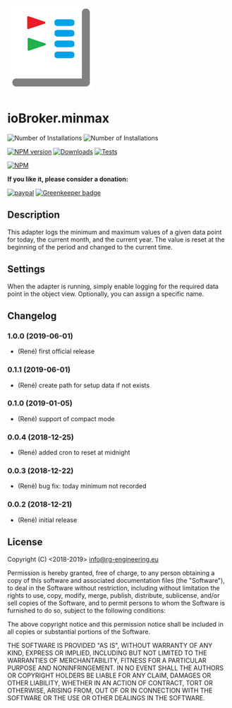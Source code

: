 ﻿![Logo](admin/minmax.png)
# ioBroker.minmax
![Number of Installations](http://iobroker.live/badges/minmax-installed.svg) ![Number of Installations](http://iobroker.live/badges/minmax-stable.svg) 

[![NPM version](https://img.shields.io/npm/v/iobroker.minmax.svg)](https://www.npmjs.com/package/iobroker.minmax)
[![Downloads](https://img.shields.io/npm/dm/iobroker.minmax.svg)](https://www.npmjs.com/package/iobroker.minmax)
[![Tests](https://travis-ci.org/rg-engineering/ioBroker.minmax.svg?branch=master)](https://travis-ci.org/rg-engineering/ioBroker.minmax)

[![NPM](https://nodei.co/npm/iobroker.minmax.png?downloads=true)](https://nodei.co/npm/iobroker.minmax/)

**If you like it, please consider a donation:**
                                                                          
[![paypal](https://www.paypalobjects.com/en_US/DK/i/btn/btn_donateCC_LG.gif)](https://www.paypal.com/cgi-bin/webscr?cmd=_s-xclick&hosted_button_id=YBAZTEBT9SYC2&source=url) [![Greenkeeper badge](https://badges.greenkeeper.io/rg-engineering/ioBroker.minmax.svg)](https://greenkeeper.io/)


## Description
This adapter logs the minimum and maximum values of a given data point for today, the current month, and the current year.
The value is reset at the beginning of the period and changed to the current time.

## Settings
When the adapter is running, simply enable logging for the required data point in the object view. Optionally, you can assign a specific name.

## Changelog

### 1.0.0 (2019-06-01)
* (René) first official release

### 0.1.1 (2019-06-01)
* (René) create path for setup data if not exists

### 0.1.0 (2019-01-05)
* (René) support of compact mode

### 0.0.4 (2018-12-25)
* (René) added cron to reset at midnight

### 0.0.3 (2018-12-22)
* (René) bug fix: today minimum not recorded

### 0.0.2 (2018-12-21)
* (René) initial release 

## License

Copyright (C) <2018-2019>  <info@rg-engineering.eu>

Permission is hereby granted, free of charge, to any person obtaining a copy of this software and associated documentation files (the "Software"), to deal in the Software without restriction, including without limitation the rights to use, copy, modify, merge, publish, distribute, sublicense, and/or sell copies of the Software, and to permit persons to whom the Software is furnished to do so, subject to the following conditions:

The above copyright notice and this permission notice shall be included in all copies or substantial portions of the Software.

THE SOFTWARE IS PROVIDED "AS IS", WITHOUT WARRANTY OF ANY KIND, EXPRESS OR IMPLIED, INCLUDING BUT NOT LIMITED TO THE WARRANTIES OF MERCHANTABILITY, FITNESS FOR A PARTICULAR PURPOSE AND NONINFRINGEMENT. IN NO EVENT SHALL THE AUTHORS OR COPYRIGHT HOLDERS BE LIABLE FOR ANY CLAIM, DAMAGES OR OTHER LIABILITY, WHETHER IN AN ACTION OF CONTRACT, TORT OR OTHERWISE, ARISING FROM, OUT OF OR IN CONNECTION WITH THE SOFTWARE OR THE USE OR OTHER DEALINGS IN THE SOFTWARE.



